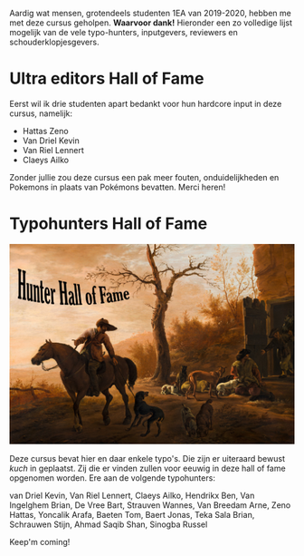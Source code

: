 

Aardig wat mensen, grotendeels studenten 1EA van 2019-2020, hebben me met deze cursus geholpen. **Waarvoor dank!** Hieronder een zo volledige lijst mogelijk van de vele typo-hunters, inputgevers, reviewers en schouderklopjesgevers.

# Ultra editors Hall of Fame

Eerst wil ik drie studenten apart bedankt voor hun hardcore input in deze cursus, namelijk:

* Hattas Zeno
* Van Driel Kevin
* Van Riel Lennert
* Claeys Ailko

Zonder jullie zou deze cursus een pak meer fouten, onduidelijkheden en Pokemons in plaats van Pokémons bevatten. Merci heren!

# Typohunters Hall of Fame

![Landscape with Hunters door Pieter Van Laer](../assets/0_intro/halloffame.png)

Deze cursus bevat hier en daar enkele typo's. Die zijn er uiteraard bewust *kuch* in geplaatst. Zij die er vinden zullen voor eeuwig in deze hall of fame opgenomen worden. Ere aan de volgende typohunters:

van Driel Kevin, Van Riel Lennert, Claeys Ailko, Hendrikx Ben, Van Ingelghem Brian, De Vree Bart, Strauven Wannes, Van Breedam Arne, Zeno Hattas, Yoncalik Arafa, Baeten Tom, Baert Jonas, Teka Sala Brian, Schrauwen Stijn, Ahmad Saqib Shan, Sinogba Russel


Keep'm coming!